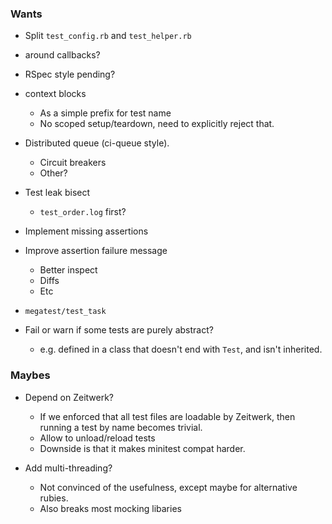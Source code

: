 ### Wants

- Split `test_config.rb` and `test_helper.rb`

- around callbacks?

- RSpec style pending?

- context blocks
  - As a simple prefix for test name
  - No scoped setup/teardown, need to explicitly reject that.

- Distributed queue (ci-queue style).
  - Circuit breakers
  - Other?

- Test leak bisect
  - `test_order.log` first?

- Implement missing assertions

- Improve assertion failure message
  - Better inspect
  - Diffs
  - Etc

- `megatest/test_task`

- Fail or warn if some tests are purely abstract?
  - e.g. defined in a class that doesn't end with `Test`, and isn't inherited.

### Maybes

- Depend on Zeitwerk?
  - If we enforced that all test files are loadable by Zeitwerk, then running a test by name becomes trivial.
  - Allow to unload/reload tests
  - Downside is that it makes minitest compat harder.

- Add multi-threading?
  - Not convinced of the usefulness, except maybe for alternative rubies.
  - Also breaks most mocking libaries
